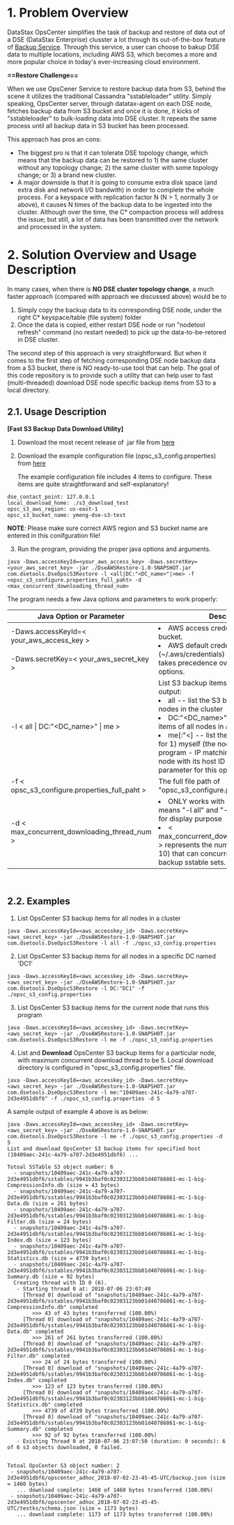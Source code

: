 # 1. Problem Overview

DataStax OpsCenter simplifies the task of backup and restore of data out of a DSE (DataStax Enterprise) clusster a lot through its out-of-the-box feature of [Backup Service](https://docs.datastax.com/en/opscenter/6.5/opsc/online_help/services/opscBackupService.html). Through this service, a user can choose to bakup DSE data to multiple locations, including AWS S3, which becomes a more and more popular choice in today's ever-increasing cloud environment.

**==Restore Challenge==**

When we use OpsCener Service to restore backup data from S3, behind the scene it utilizes the traditional Cassandra "sstableloader" utility. Simply speaking, OpsCenter server, through datatax-agent on each DSE node, fetches backup data from 
S3 bucket and once it is done, it kicks of "sstableloader" to bulk-loading data into DSE cluster. It repeats the same process until all backup data in S3 bucket has been processed.

This approach has pros an cons: 
- The biggest pro is that it can tolerate DSE topology change, which means that the backup data can be restored to 1) the same cluster without any topology change; 2) the same cluster with some topology change; or 3) a brand new cluster.
- A major downside is that it is going to consume extra disk space (and extra disk and network I/O bandwith) in order to complete the whole process. For a keyspace with replication factor N (N > 1, normally 3 or above), it causes N times of the backup data to be ingested into the cluster. Although over the time, the C* compaction process will address the issue; but still, a lot of data has been transmitted over the network and processed in the system.


# 2. Solution Overview and Usage Description

In many cases, when there is **NO DSE cluster topology change**, a much faster approach (compared with approach we discussed above) would be to
1) Simply copy the backup data to its corresponding DSE node, under the right C* keyspace/table (file system) folder
2) Once the data is copied, either restart DSE node or run "nodetool refresh" command (no restart needed) to pick up the data-to-be-retored in DSE cluster.

The second step of this approach is very straightforward. But when it comes to the first step of fetching corresponding DSE node backup data from a S3 bucket, there is NO ready-to-use tool that can help. The goal of this code repository is to provide such a utility that can help user to fast (multi-threaded) download DSE node specific backup items from S3 to a local directory. 

## 2.1. Usage Description

**[Fast S3 Backup Data Download Utility]**

1. Download the most recent release of .jar file from [here](https://github.com/yabinmeng/opscs3restore/releases/download/1.0/DseAWSRestore-1.0-SNAPSHOT.jar)

2. Download the example configuration file (opsc_s3_config.properties) from [here](https://github.com/yabinmeng/opscs3restore/blob/master/src/main/resources/opsc_s3_config.properties)

   The example configuration file includes 4 items to configure. These items are quite straightforward and self-explanatory!
```
dse_contact_point: 127.0.0.1
local_download_home: ./s3_download_test
opsc_s3_aws_region: us-east-1
opsc_s3_bucket_name: ymeng-dse-s3-test
```
**NOTE**: Please make sure correct AWS region and S3 bucket name are entered in this conifguration file!

3. Run the program, providing the proper java options and arguments.
```
java -Daws.accessKeyId=<your_aws_access_key> -Daws.secretKey=<your_aws_secret_key> -jar ./DseAWSRestore-1.0-SNAPSHOT.jar com.dsetools.DseOpscS3Restore -l <all|DC:"<DC_name>"|>me> -f <opsc_s3_configure.properties_full_paht> -d <max_concurrent_downloading_thread_num>
```

The program needs a few Java options and parameters to work properly:

<table>
    <thead>
        <tr>
            <th width=45%>Java Option or Parameter</th>
            <th>Description</th>
        </tr>
    </thead>
    <tbody>
        <tr>
            <td> -Daws.accessKeyId=&lt; your_aws_access_key &gt; </td>
            <td rowspan=2> 
                <li> AWS access credentials to access S3 bucket. </li>
                <li> AWS default credential file (~/.aws/credentials) is also supported and takes precedence over the credential JVM options. </li>
            </td>
        </tr>
        <tr>
            <td> -Daws.secretKey=&lt; your_aws_secret_key &gt; </td>
        </tr>
        <tr> 
            <td> -l &lt; all | DC:"&lt;DC_name&gt;" | me &gt; </td>
            <td> List S3 backup items on the commandline output: <br/>
                <li> all -- list the S3 backup items for all nodes in the cluster </li>
                <li> DC:"&lt;DC_name&gt;" -- list the S3 backup items of all nodes in a specified DC </li>
                <li> me[:"&lt;<dsenode_host_id_string>] -- list the S3 bckup item just for 1) myself (the node that runs this program - IP matching); or 2) for any DSE node with its host ID provided as second parameter for this option. </li>
        </tr>
        <tr>
            <td> -f &lt; opsc_s3_configure.properties_full_paht &gt; </td>
            <td> The full file path of "opsc_s3_configure.properties" file. </td>
        </tr>
        <tr>
            <td> -d &lt; max_concurrent_downloading_thread_num &gt; </td>
            <td> 
                <li> ONLY works with "-l me" option; which means "-l all" and "-l DC" options are just for display purpose </li>
                <li> &lt; max_concurrent_downloading_thread_num &gt; represents the number of threads (Max 10) that can concurrently download S3 backup sstable sets. </li>
        </tr>
    </tbody>
</table>
</br>

## 2.2. Examples

1. List OpsCenter S3 backup items for all nodes in a cluster 
```
java -Daws.accessKeyId=<aws_accesskey_id> -Daws.secretKey=<aws_secret_key> -jar ./DseAWSRestore-1.0-SNAPSHOT.jar com.dsetools.DseOpscS3Restore -l all -f ./opsc_s3_config.properties
```

2. List OpsCenter S3 backup items for all nodes in a specific DC named 'DC1'
```
java -Daws.accessKeyId=<aws_accesskey_id> -Daws.secretKey=<aws_secret_key> -jar ./DseAWSRestore-1.0-SNAPSHOT.jar com.dsetools.DseOpscS3Restore -l DC:"DC1" -f ./opsc_s3_config.properties
```

3. List OpsCenter S3 backup items for the current node that runs this program
```
java -Daws.accessKeyId=<aws_accesskey_id> -Daws.secretKey=<aws_secret_key> -jar ./DseAWSRestore-1.0-SNAPSHOT.jar com.dsetools.DseOpscS3Restore -l me -f ./opsc_s3_config.properties
```

4. List and **Download** OpsCenter S3 backup items for a particular node, with maximum concurrent download thread to be 5. Local download directory is configured in "opsc_s3_config.properties" file.
```
java -Daws.accessKeyId=<aws_accesskey_id> -Daws.secretKey=<aws_secret_key> -jar ./DseAWSRestore-1.0-SNAPSHOT.jar com.dsetools.DseOpscS3Restore -l me:"10409aec-241c-4a79-a707-2d3e4951dbf6" -f ./opsc_s3_config.properties -d 5
```

A sample output of example 4 above is as below:
```
java -Daws.accessKeyId=<aws_accesskey_id> -Daws.secretKey=<aws_secret_key> -jar ./DseAWSRestore-1.0-SNAPSHOT.jar com.dsetools.DseOpscS3Restore -l me -f ./opsc_s3_config.properties -d 5
List and download OpsCenter S3 backup items for specified host (10409aec-241c-4a79-a707-2d3e4951dbf6) ...

Totoal SSTable S3 object number: 6
  - snapshots/10409aec-241c-4a79-a707-2d3e4951dbf6/sstables/9941b3baf0c02303123bb01d40786861-mc-1-big-CompressionInfo.db (size = 43 bytes)
  - snapshots/10409aec-241c-4a79-a707-2d3e4951dbf6/sstables/9941b3baf0c02303123bb01d40786861-mc-1-big-Data.db (size = 261 bytes)
  - snapshots/10409aec-241c-4a79-a707-2d3e4951dbf6/sstables/9941b3baf0c02303123bb01d40786861-mc-1-big-Filter.db (size = 24 bytes)
  - snapshots/10409aec-241c-4a79-a707-2d3e4951dbf6/sstables/9941b3baf0c02303123bb01d40786861-mc-1-big-Index.db (size = 123 bytes)
  - snapshots/10409aec-241c-4a79-a707-2d3e4951dbf6/sstables/9941b3baf0c02303123bb01d40786861-mc-1-big-Statistics.db (size = 4739 bytes)
  - snapshots/10409aec-241c-4a79-a707-2d3e4951dbf6/sstables/9941b3baf0c02303123bb01d40786861-mc-1-big-Summary.db (size = 92 bytes)
  Creating thread with ID 0 (6).
   - Starting thread 0 at: 2018-07-06 23:07:49
     [Thread 0] download of "snapshots/10409aec-241c-4a79-a707-2d3e4951dbf6/sstables/9941b3baf0c02303123bb01d40786861-mc-1-big-CompressionInfo.db" completed
        >>> 43 of 43 bytes transferred (100.00%)
     [Thread 0] download of "snapshots/10409aec-241c-4a79-a707-2d3e4951dbf6/sstables/9941b3baf0c02303123bb01d40786861-mc-1-big-Data.db" completed
        >>> 261 of 261 bytes transferred (100.00%)
     [Thread 0] download of "snapshots/10409aec-241c-4a79-a707-2d3e4951dbf6/sstables/9941b3baf0c02303123bb01d40786861-mc-1-big-Filter.db" completed
        >>> 24 of 24 bytes transferred (100.00%)
     [Thread 0] download of "snapshots/10409aec-241c-4a79-a707-2d3e4951dbf6/sstables/9941b3baf0c02303123bb01d40786861-mc-1-big-Index.db" completed
        >>> 123 of 123 bytes transferred (100.00%)
     [Thread 0] download of "snapshots/10409aec-241c-4a79-a707-2d3e4951dbf6/sstables/9941b3baf0c02303123bb01d40786861-mc-1-big-Statistics.db" completed
        >>> 4739 of 4739 bytes transferred (100.00%)
     [Thread 0] download of "snapshots/10409aec-241c-4a79-a707-2d3e4951dbf6/sstables/9941b3baf0c02303123bb01d40786861-mc-1-big-Summary.db" completed
        >>> 92 of 92 bytes transferred (100.00%)
   - Existing Thread 0 at 2018-07-06 23:07:50 (duration: 0 seconds): 6 of 6 s3 objects downloaded, 0 failed.


Totoal OpsCenter S3 object number: 2
 - snapshots/10409aec-241c-4a79-a707-2d3e4951dbf6/opscenter_adhoc_2018-07-02-23-45-45-UTC/backup.json (size = 1460 bytes)
   ... download complete: 1460 of 1460 bytes transferred (100.00%)
 - snapshots/10409aec-241c-4a79-a707-2d3e4951dbf6/opscenter_adhoc_2018-07-02-23-45-45-UTC/testks/schema.json (size = 1173 bytes)
   ... download complete: 1173 of 1173 bytes transferred (100.00%)
```   
